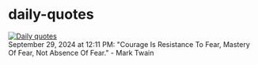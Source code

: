 # daily-quotes
[![Daily quotes](https://github.com/ceepu8/daily-quotes/actions/workflows/daily-quote.yml/badge.svg)](https://github.com/ceepu8/daily-quotes/actions/workflows/daily-quote.yml)<br/>
September 29, 2024 at 12:11 PM: "Courage Is Resistance To Fear, Mastery Of Fear, Not Absence Of Fear." - Mark Twain
